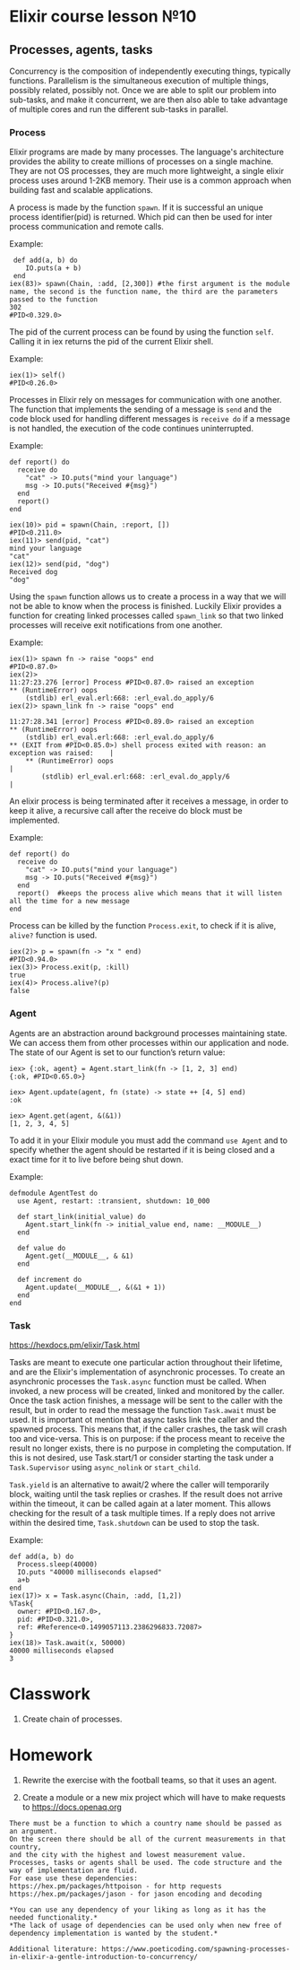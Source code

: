 # Elixir course lesson №10

## Processes, agents, tasks

Concurrency is the composition of independently executing things, typically functions.
Parallelism is the simultaneous execution of multiple things, possibly related, possibly not.
Once we are able to split our problem into sub-tasks, and make it concurrent, we are then also able to take advantage of multiple cores and run the different sub-tasks in parallel.

### Process

Elixir programs are made by many processes. The language's architecture provides the ability to create millions of processes on a single machine. They are not OS processes, they are much more lightweight, a single elixir process uses around 1-2KB memory. Their use is a common approach when building fast and scalable applications.

A process is made by the function `spawn`. If it is successful an unique process identifier(pid) is returned. Which pid can then be used for inter process communication and remote calls.

Example:

```
 def add(a, b) do
    IO.puts(a + b)
 end
iex(83)> spawn(Chain, :add, [2,300]) #the first argument is the module name, the second is the function name, the third are the parameters passed to the function
302
#PID<0.329.0>
```

The pid of the current process can be found by using the function `self`. Calling it in iex returns the pid of the current Elixir shell.

Example:

```
iex(1)> self()
#PID<0.26.0>
```

Processes in Elixir rely on messages for communication with one another. The function that implements the sending of a message is `send` and the code block used for handling different messages is `receive do` if a message is not handled, the execution of the code continues uninterrupted.

Example:

```
def report() do
  receive do
    "cat" -> IO.puts("mind your language")
    msg -> IO.puts("Received #{msg}")
  end
  report()
end

iex(10)> pid = spawn(Chain, :report, [])
#PID<0.211.0>
iex(11)> send(pid, "cat")
mind your language
"cat"
iex(12)> send(pid, "dog")
Received dog
"dog"
```

Using the `spawn` function allows us to create a process in a way that we will not be able to know when the process is finished. Luckily Elixir provides a function for creating linked processes called `spawn_link` so that two linked processes will receive exit notifications from one another.

Example:

```
iex(1)> spawn fn -> raise "oops" end
#PID<0.87.0>
iex(2)>
11:27:23.276 [error] Process #PID<0.87.0> raised an exception
** (RuntimeError) oops
    (stdlib) erl_eval.erl:668: :erl_eval.do_apply/6
iex(2)> spawn_link fn -> raise "oops" end

11:27:28.341 [error] Process #PID<0.89.0> raised an exception
** (RuntimeError) oops
    (stdlib) erl_eval.erl:668: :erl_eval.do_apply/6
** (EXIT from #PID<0.85.0>) shell process exited with reason: an exception was raised:    |
    ** (RuntimeError) oops                                                                |
        (stdlib) erl_eval.erl:668: :erl_eval.do_apply/6                                   |

```


An elixir process is being terminated after it receives a message, in order to keep it alive, a recursive call after the receive do block must be implemented.

Example:

```
def report() do
  receive do
    "cat" -> IO.puts("mind your language")
    msg -> IO.puts("Received #{msg}")
  end
  report()  #keeps the process alive which means that it will listen all the time for a new message
end
```

Process can be killed by the function `Process.exit`, to check if it is alive, `alive?` function is used.

```
iex(2)> p = spawn(fn -> "x " end)
#PID<0.94.0>
iex(3)> Process.exit(p, :kill)
true
iex(4)> Process.alive?(p)
false
```


### Agent

Agents are an abstraction around background processes maintaining state. We can access them from other processes within our application and node. The state of our Agent is set to our function’s return value:

```
iex> {:ok, agent} = Agent.start_link(fn -> [1, 2, 3] end)
{:ok, #PID<0.65.0>}

iex> Agent.update(agent, fn (state) -> state ++ [4, 5] end)
:ok

iex> Agent.get(agent, &(&1))
[1, 2, 3, 4, 5]
```

To add it in your Elixir module you must add the command `use Agent` and to specify whether the agent should be restarted if it is being closed and a exact time for it to live before being shut down.

Example:

```
defmodule AgentTest do
  use Agent, restart: :transient, shutdown: 10_000

  def start_link(initial_value) do
    Agent.start_link(fn -> initial_value end, name: __MODULE__)
  end

  def value do
    Agent.get(__MODULE__, & &1)
  end

  def increment do
    Agent.update(__MODULE__, &(&1 + 1))
  end
end
```


### Task

https://hexdocs.pm/elixir/Task.html

Tasks are meant to execute one particular action throughout their lifetime, and are the Elixir's implementation of asynchronic processes. To create an asynchronic processes the `Task.async` function must be called. When invoked, a new process will be created, linked and monitored by the caller. Once the task action finishes, a message will be sent to the caller with the result, but in order to read the message the function `Task.await` must be used.
It is important ot mention that async tasks link the caller and the spawned process. This means that, if the caller crashes, the task will crash too and vice-versa. This is on purpose: if the process meant to receive the result no longer exists, there is no purpose in completing the computation. If this is not desired, use Task.start/1 or consider starting the task under a `Task.Supervisor` using `async_nolink` or `start_child`.

`Task.yield` is an alternative to await/2 where the caller will temporarily block, waiting until the task replies or crashes. If the result does not arrive within the timeout, it can be called again at a later moment. This allows checking for the result of a task multiple times. If a reply does not arrive within the desired time, `Task.shutdown` can be used to stop the task.

Example:

```
def add(a, b) do
  Process.sleep(40000)
  IO.puts "40000 milliseconds elapsed"
  a+b
end
iex(17)> x = Task.async(Chain, :add, [1,2])
%Task{
  owner: #PID<0.167.0>,
  pid: #PID<0.321.0>,
  ref: #Reference<0.1499057113.2386296833.72087>
}
iex(18)> Task.await(x, 50000)
40000 milliseconds elapsed
3
```

# Classwork

1. Create chain of processes.




# Homework

1. Rewrite the exercise with the football teams, so that it uses an agent.

2. Create a module or a new mix project which will have to make requests to https://docs.openaq.org
```
There must be a function to which a country name should be passed as an argument. 
On the screen there should be all of the current measurements in that country, 
and the city with the highest and lowest measurement value. 
Processes, tasks or agents shall be used. The code structure and the way of implementation are fluid.
For ease use these dependencies:
https://hex.pm/packages/httpoison - for http requests
https://hex.pm/packages/jason - for jason encoding and decoding

*You can use any dependency of your liking as long as it has the needed functionality.*
*The lack of usage of dependencies can be used only when new free of dependency implementation is wanted by the student.*

Additional literature: https://www.poeticoding.com/spawning-processes-in-elixir-a-gentle-introduction-to-concurrency/
```
